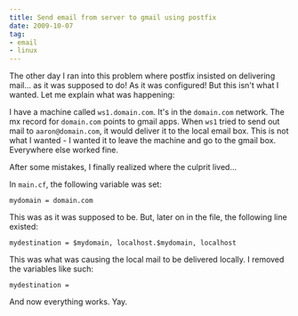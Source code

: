 ```yaml
---
title: Send email from server to gmail using postfix
date: 2009-10-07
tag:
- email
- linux
---
```

The other day I ran into this problem where postfix insisted on delivering mail... as it was supposed to do!  As it was configured!  But this isn't what I wanted.  Let me explain what was happening:

<!--more-->

I have a machine called `ws1.domain.com`.  It's in the `domain.com` network.  The mx record for `domain.com` points to gmail apps.  When `ws1` tried to send out mail to `aaron@domain.com`, it would deliver it to the local email box.  This is not what I wanted - I wanted it to leave the machine and go to the gmail box.  Everywhere else worked fine.

After some mistakes, I finally realized where the culprit lived...

In `main.cf`, the following variable was set:

    mydomain = domain.com

This was as it was supposed to be.  But, later on in the file, the following line existed:
    
    mydestination = $mydomain, localhost.$mydomain, localhost

This was what was causing the local mail to be delivered locally.  I removed the variables like such:
    
    mydestination =

And now everything works.  Yay.
